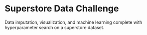 # Superstore Data Challenge

Data imputation, visualization, and machine learning complete with hyperparameter search on a superstore dataset.
